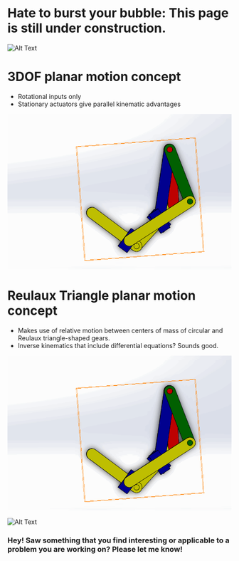 # Hate to burst your bubble: This page is still under construction.
![Alt Text](https://media.giphy.com/media/1SW3w3VEmsn1C/giphy.gif)

# 3DOF planar motion concept

- Rotational inputs only
- Stationary actuators give parallel kinematic advantages

![alt Text](https://github.com/DouwMarx/DouwMarx/blob/master/PMC2.gif)

# Reulaux Triangle planar motion concept

- Makes use of relative motion between centers of mass of circular and Reulaux triangle-shaped gears. 
- Inverse kinematics that include differential equations? Sounds good. 

![Alt Text](https://github.com/DouwMarx/DouwMarx/blob/master/PM.gif)

![Alt Text](https://github.com/DouwMarx/DouwMarx/master/PM.gif)


### Hey! Saw something that you find interesting or applicable to a problem you are working on? Please let me know!
